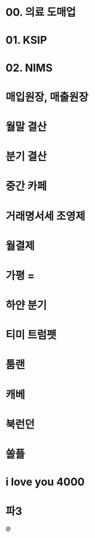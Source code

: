 # 00. 의료 도매업



# 01. KSIP



# 02. NIMS



# 매입원장, 매출원장



# 월말 결산



# 분기 결산



# 중간 카페



# 거래명서세 조영제



# 월결제



# 가평 =



# 하얀 분기



# 티미 트럼펫



# 툼랜



# 캐베



# 북런던



# 쏠플



# i love you 4000



# 파3



@

